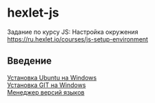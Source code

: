 # hexlet-js
Задание по курсу JS: Настройка окружения<br>
https://ru.hexlet.io/courses/js-setup-environment

## Введение
[Установка Ubuntu на Windows](https://docs.microsoft.com/ru-ru/windows/wsl/install-win10)<br>
[Установка GIT на Windows](https://docs.microsoft.com/ru-ru/windows/wsl/tutorials/wsl-git)<br>
[Менеджер версий языков](https://guides.hexlet.io/version_managers/)

## 
